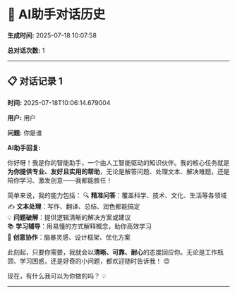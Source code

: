 # 🤖 AI助手对话历史

**生成时间:** 2025-07-18 10:07:58

**总对话次数:** 1

---

## 📋 对话记录 1

**时间:** 2025-07-18T10:06:14.679004

**用户:** 用户

**问题:** 你是谁

**AI助手回复:**

你好呀！我是你的智能助手，一个由人工智能驱动的知识伙伴。我的核心任务就是**为你提供专业、友好且实用的帮助**，无论是解答问题、处理文本、解决难题，还是陪你学习、激发创意——我都能胜任！

简单来说，我的能力包括：
🔍 **精准问答**：覆盖科学、技术、文化、生活等各领域  
✍️ **文本处理**：写作、翻译、总结、润色都能搞定  
💡 **问题破解**：提供逻辑清晰的解决方案或建议  
📚 **学习辅导**：用易懂的方式解释概念，助你高效学习  
🎨 **创意协作**：脑暴灵感、设计框架、优化方案  

此刻起，只要你需要，我就会以**清晰、可靠、耐心**的态度回应你。无论是工作瓶颈、学习困惑，还是好奇的小问题，都欢迎随时告诉我！ 😊  

现在，有什么我可以为你做的吗？ 💡

---

